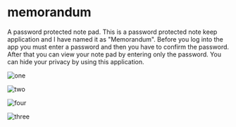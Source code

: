 # memorandum
A password protected note pad.
This is a password protected note keep application and I have named it as "Memorandum". Before you log into the app you must enter a password and then you have to confirm the password. After that you can view your note pad by entering only the password. You can hide your privacy by using this application. 

![one](https://user-images.githubusercontent.com/49120359/84869628-e8c70d00-b09b-11ea-929e-f2a2f8cef80b.png)

![two](https://user-images.githubusercontent.com/49120359/84869670-f7adbf80-b09b-11ea-9e1e-a7804f5d96c7.png)

![four](https://user-images.githubusercontent.com/49120359/84869707-05634500-b09c-11ea-8489-ff70da8ad306.png)

![three](https://user-images.githubusercontent.com/49120359/84869687-fed4cd80-b09b-11ea-815f-a8fa6243349c.png)

